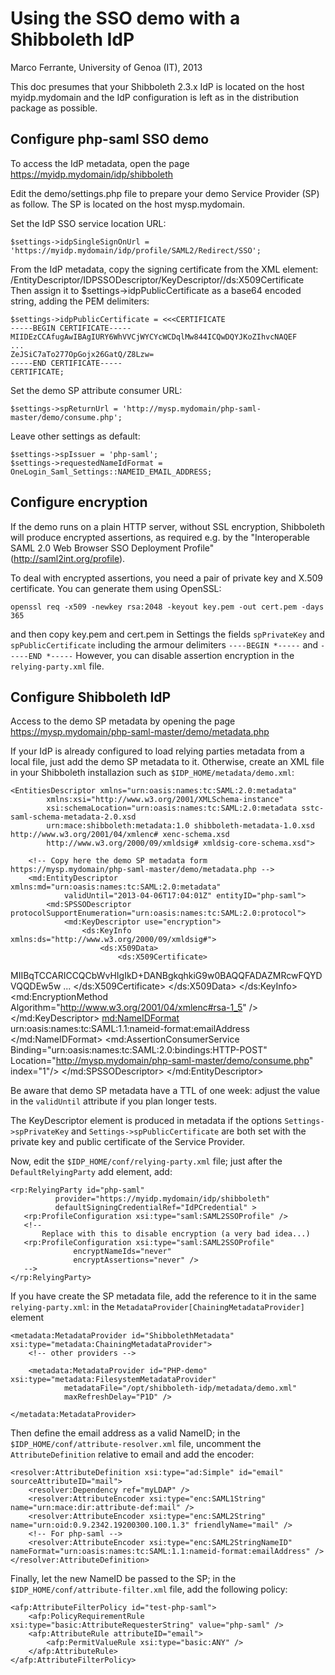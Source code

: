 # Using the SSO demo with a Shibboleth IdP

Marco Ferrante, University of Genoa (IT), 2013

This doc presumes that your Shibboleth 2.3.x IdP is located on the host myidp.mydomain
and the IdP configuration is left as in the distribution package as possible.

## Configure php-saml SSO demo

To access the IdP metadata, open the page https://myidp.mydomain/idp/shibboleth

Edit the demo/settings.php file to prepare your demo Service Provider (SP)
as follow. The SP is located on the host mysp.mydomain.

Set the IdP SSO service location URL:

    $settings->idpSingleSignOnUrl = 'https://myidp.mydomain/idp/profile/SAML2/Redirect/SSO';

From the IdP metadata, copy the signing certificate from the XML element:
    /EntityDescriptor/IDPSSODescriptor/KeyDescriptor//ds:X509Certificate
Then assign it to $settings->idpPublicCertificate as a base64 encoded string, adding
the PEM delimiters:

    $settings->idpPublicCertificate = <<<CERTIFICATE
    -----BEGIN CERTIFICATE-----
    MIIDEzCCAfugAwIBAgIURY6WhVVCjWYCYcWCDqlMw844ICQwDQYJKoZIhvcNAQEF
    ...
    ZeJSiC7aTo277OpGojx26GatQ/Z8Lzw=
    -----END CERTIFICATE-----
    CERTIFICATE;

Set the demo SP attribute consumer URL:

    $settings->spReturnUrl = 'http://mysp.mydomain/php-saml-master/demo/consume.php';

Leave other settings as default:

    $settings->spIssuer = 'php-saml';
    $settings->requestedNameIdFormat = OneLogin_Saml_Settings::NAMEID_EMAIL_ADDRESS;

## Configure encryption

If the demo runs on a plain HTTP server, without SSL encryption, Shibboleth
will produce encrypted assertions, as required e.g. by the "Interoperable SAML
2.0 Web Browser SSO Deployment Profile" (http://saml2int.org/profile).

To deal with encrypted assertions, you need a pair of private key and X.509
certificate. You can generate them using OpenSSL:

    openssl req -x509 -newkey rsa:2048 -keyout key.pem -out cert.pem -days 365

and then copy key.pem and cert.pem in Settings the fields `spPrivateKey` and 
`spPublicCertificate` including the armour delimiters `----BEGIN *-----` and
`-----END *-----`
However, you can disable assertion encryption in the `relying-party.xml` file.

## Configure Shibboleth IdP

Access to the demo SP metadata by opening the page https://mysp.mydomain/php-saml-master/demo/metadata.php

If your IdP is already configured to load relying parties metadata from a local file,
just add the demo SP metadata to it. Otherwise, create an XML file in your Shibboleth
installazion such as `$IDP_HOME/metadata/demo.xml`:

    <EntitiesDescriptor xmlns="urn:oasis:names:tc:SAML:2.0:metadata"
            xmlns:xsi="http://www.w3.org/2001/XMLSchema-instance"
            xsi:schemaLocation="urn:oasis:names:tc:SAML:2.0:metadata sstc-saml-schema-metadata-2.0.xsd
            urn:mace:shibboleth:metadata:1.0 shibboleth-metadata-1.0.xsd http://www.w3.org/2001/04/xmlenc# xenc-schema.xsd
            http://www.w3.org/2000/09/xmldsig# xmldsig-core-schema.xsd">
	
        <!-- Copy here the demo SP metadata form https://mysp.mydomain/php-saml-master/demo/metadata.php -->
        <md:EntityDescriptor xmlns:md="urn:oasis:names:tc:SAML:2.0:metadata"
                validUntil="2013-04-06T17:04:01Z" entityID="php-saml">
            <md:SPSSODescriptor protocolSupportEnumeration="urn:oasis:names:tc:SAML:2.0:protocol">
                <md:KeyDescriptor use="encryption">
                    <ds:KeyInfo xmlns:ds="http://www.w3.org/2000/09/xmldsig#">
                        <ds:X509Data>
                            <ds:X509Certificate>
MIIBqTCCARICCQCbWvHIgIkD+DANBgkqhkiG9w0BAQQFADAZMRcwFQYDVQQDEw5w
...
                            </ds:X509Certificate>
                        </ds:X509Data>
                    </ds:KeyInfo>
                    <md:EncryptionMethod Algorithm="http://www.w3.org/2001/04/xmlenc#rsa-1_5" />
                </md:KeyDescriptor>
                <md:NameIDFormat>
                    urn:oasis:names:tc:SAML:1.1:nameid-format:emailAddress
                </md:NameIDFormat>
                <md:AssertionConsumerService
                        Binding="urn:oasis:names:tc:SAML:2.0:bindings:HTTP-POST"
                        Location="http://mysp.mydomain/php-saml-master/demo/consume.php"
                        index="1"/>
                </md:SPSSODescriptor>
            </md:EntityDescriptor>
        </EntitiesDescriptor>

Be aware that demo SP metadata have a TTL of one week: adjust the value in the
`validUntil` attribute if you plan longer tests.

The KeyDescriptor element is produced in metadata if the options
`Settings->spPrivateKey` and `Settings->spPublicCertificate` are both set
with the private key and public certificate of the Service Provider.

Now, edit the `$IDP_HOME/conf/relying-party.xml` file; just after the `DefaultRelyingParty`
add element, add:

    <rp:RelyingParty id="php-saml"
              provider="https://myidp.mydomain/idp/shibboleth"
              defaultSigningCredentialRef="IdPCredential" >
       <rp:ProfileConfiguration xsi:type="saml:SAML2SSOProfile" />
       <!-- 
           Replace with this to disable encryption (a very bad idea...)
       <rp:ProfileConfiguration xsi:type="saml:SAML2SSOProfile"
                  encryptNameIds="never"
                  encryptAssertions="never" />
       -->
    </rp:RelyingParty>

If you have create the SP metadata file, add the reference to it in
the same `relying-party.xml`: in the `MetadataProvider[ChainingMetadataProvider]` element

    <metadata:MetadataProvider id="ShibbolethMetadata" xsi:type="metadata:ChainingMetadataProvider">
        <!-- other providers -->
		
        <metadata:MetadataProvider id="PHP-demo" xsi:type="metadata:FilesystemMetadataProvider"
                metadataFile="/opt/shibboleth-idp/metadata/demo.xml"
                maxRefreshDelay="P1D" />
					
    </metadata:MetadataProvider>
	
Then define the email address as a valid NameID; in the `$IDP_HOME/conf/attribute-resolver.xml` file,
uncomment the `AttributeDefinition` relative to email and add the encoder:

    <resolver:AttributeDefinition xsi:type="ad:Simple" id="email" sourceAttributeID="mail">
        <resolver:Dependency ref="myLDAP" />
        <resolver:AttributeEncoder xsi:type="enc:SAML1String" name="urn:mace:dir:attribute-def:mail" />
        <resolver:AttributeEncoder xsi:type="enc:SAML2String" name="urn:oid:0.9.2342.19200300.100.1.3" friendlyName="mail" />
        <!-- For php-saml -->
        <resolver:AttributeEncoder xsi:type="enc:SAML2StringNameID" nameFormat="urn:oasis:names:tc:SAML:1.1:nameid-format:emailAddress" />
    </resolver:AttributeDefinition>
	
Finally, let the new NameID be passed to the SP; in the `$IDP_HOME/conf/attribute-filter.xml` file,
add the following policy:

    <afp:AttributeFilterPolicy id="test-php-saml">
        <afp:PolicyRequirementRule xsi:type="basic:AttributeRequesterString" value="php-saml" />
        <afp:AttributeRule attributeID="email">
            <afp:PermitValueRule xsi:type="basic:ANY" />
        </afp:AttributeRule>
    </afp:AttributeFilterPolicy>

